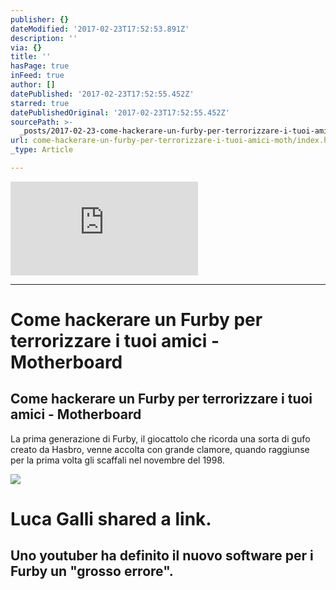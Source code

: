 ```yaml
---
publisher: {}
dateModified: '2017-02-23T17:52:53.891Z'
description: ''
via: {}
title: ''
hasPage: true
inFeed: true
author: []
datePublished: '2017-02-23T17:52:55.452Z'
starred: true
datePublishedOriginal: '2017-02-23T17:52:55.452Z'
sourcePath: >-
  _posts/2017-02-23-come-hackerare-un-furby-per-terrorizzare-i-tuoi-amici-moth.md
url: come-hackerare-un-furby-per-terrorizzare-i-tuoi-amici-moth/index.html
_type: Article

---
```

![](https://external.xx.fbcdn.net/safe_image.php?d=AQAouEzjTGPSgbGw&w=720&h=720&url=https%3A%2F%2Fmotherboard-images.vice.com%2Fcontent-images%2Farticle%2F41542%2F1485352232369783.gif%3Fcrop%3D0.9975308641975308xw%3A1xh%3Bcenter%2Ccenter%26resize%3D1200%3A%2A&cfs=1&_nc_hash=AQBoQX1oX8GkHLSU)

---

# Come hackerare un Furby per terrorizzare i tuoi amici - Motherboard

<article style=""><h1>Come hackerare un Furby per terrorizzare i tuoi amici - Motherboard</h1><p>La prima generazione di Furby, il giocattolo che ricorda una sorta di gufo creato da Hasbro, venne accolta con grande clamore, quando raggiunse per la prima volta gli scaffali nel novembre del 1998.</p><img src="https://motherboard-images.vice.com/content-images/article/41542/1485352232369783.gif?crop=0.9975308641975308xw:1xh;center,center&amp;resize=1200:*" /></article>

# Luca Galli shared a link.

## Uno youtuber ha definito il nuovo software per i Furby un "grosso errore".